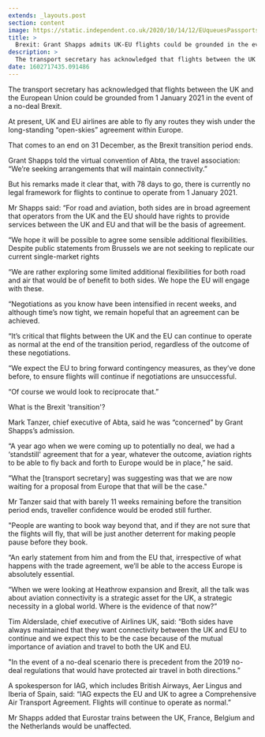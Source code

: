 ```yaml
--- 
extends: _layouts.post 
section: content 
image: https://static.independent.co.uk/2020/10/14/12/EUqueuesPassports.JPG 
title: > 
  Brexit: Grant Shapps admits UK-EU flights could be grounded in the event of no deal 
description: > 
  The transport secretary has acknowledged that flights between the UK and the European Union could be grounded from 1 January 2021 in the event of a no-deal Brexit.At present, UK and EU airlines are able to fly any routes they wish under the long-standing “open-skies” agreement within Europe.That comes to an end on 31 December, as the Brexit transition period ends.“We expect the EU to bring forward contingency measures, as they’ve done before, to ensure flights will continue if negotiations are unsuccessful.Flights will continue to operate as normal.”Mr Shapps added that Eurostar trains between the UK, France, Belgium and the Netherlands would be unaffected. 
date: 1602717435.091486 
--- 
```

The transport secretary has acknowledged that flights between the UK and the European Union could be grounded from 1 January 2021 in the event of a no-deal Brexit.

At present, UK and EU airlines are able to fly any routes they wish under the long-standing “open-skies” agreement within Europe.

That comes to an end on 31 December, as the Brexit transition period ends.

Grant Shapps told the virtual convention of Abta, the travel association: “We’re seeking arrangements that will maintain connectivity.”

But his remarks made it clear that, with 78 days to go, there is currently no legal framework for flights to continue to operate from 1 January 2021.

Mr Shapps said: “For road and aviation, both sides are in broad agreement that operators from the UK and the EU should have rights to provide services between the UK and EU and that will be the basis of agreement.

“We hope it will be possible to agree some sensible additional flexibilities. Despite public statements from Brussels we are not seeking to replicate our current single-market rights

“We are rather exploring some limited additional flexibilities for both road and air that would be of benefit to both sides. We hope the EU will engage with these.

“Negotiations as you know have been intensified in recent weeks, and although time’s now tight, we remain hopeful that an agreement can be achieved.

“It’s critical that flights between the UK and the EU can continue to operate as normal at the end of the transition period, regardless of the outcome of these negotiations.

“We expect the EU to bring forward contingency measures, as they’ve done before, to ensure flights will continue if negotiations are unsuccessful.

“Of course we would look to reciprocate that.”

What is the Brexit 'transition'?

Mark Tanzer, chief executive of Abta, said he was “concerned” by Grant Shapps’s admission.

“A year ago when we were coming up to potentially no deal, we had a ‘standstill' agreement that for a year, whatever the outcome, aviation rights to be able to fly back and forth to Europe would be in place,” he said.

“What the [transport secretary] was suggesting was that we are now waiting for a proposal from Europe that that will be the case."

Mr Tanzer said that with barely 11 weeks remaining before the transition period ends, traveller confidence would be eroded still further.

"People are wanting to book way beyond that, and if they are not sure that the flights will fly, that will be just another deterrent for making people pause before they book.

“An early statement from him and from the EU that, irrespective of what happens with the trade agreement, we’ll be able to the access Europe is absolutely essential.

“When we were looking at Heathrow expansion and Brexit, all the talk was about aviation connectivity is a strategic asset for the UK, a strategic necessity in a global world. Where is the evidence of that now?”

Tim Alderslade, chief executive of Airlines UK, said: “Both sides have always maintained that they want connectivity between the UK and EU to continue and we expect this to be the case because of the mutual importance of aviation and travel to both the UK and EU.

"In the event of a no-deal scenario there is precedent from the 2019 no-deal regulations that would have protected air travel in both directions.”

A spokesperson for IAG, which includes British Airways, Aer Lingus and Iberia of Spain, said: “IAG expects the EU and UK to agree a Comprehensive Air Transport Agreement. Flights will continue to operate as normal.”

Mr Shapps added that Eurostar trains between the UK, France, Belgium and the Netherlands would be unaffected.
